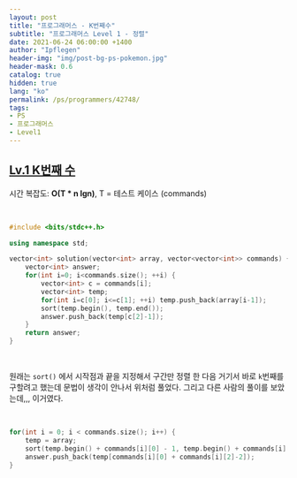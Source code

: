 ```yaml
---
layout: post
title: "프로그래머스 - K번째수"
subtitle: "프로그래머스 Level 1 - 정렬"
date: 2021-06-24 06:00:00 +1400
author: "Ipflegen"
header-img: "img/post-bg-ps-pokemon.jpg"
header-mask: 0.6
catalog: true
hidden: true
lang: "ko"
permalink: /ps/programmers/42748/
tags:
- PS
- 프로그래머스
- Level1
---
```


## [Lv.1 K번째 수](https://programmers.co.kr/learn/courses/30/lessons/42748)

시간 복잡도: **O(T * n lgn)**, T = 테스트 케이스 (commands)

<br> 

```cpp
#include <bits/stdc++.h>

using namespace std;

vector<int> solution(vector<int> array, vector<vector<int>> commands) {
    vector<int> answer;
    for(int i=0; i<commands.size(); ++i) {
        vector<int> c = commands[i];
        vector<int> temp;
        for(int i=c[0]; i<=c[1]; ++i) temp.push_back(array[i-1]);
        sort(temp.begin(), temp.end());
        answer.push_back(temp[c[2]-1]);
    }
    return answer;
}
```

<br>

원래는 `sort()` 에서 시작점과 끝을 지정해서 구간만 정렬 한 다음 거기서 바로 `k`번째를 구할려고 했는데 문법이 생각이 안나서 위처럼 풀었다. 그리고 다른 사람의 풀이를 보았는데,,, 이거였다.

<br>

```cpp
for(int i = 0; i < commands.size(); i++) {
    temp = array;
    sort(temp.begin() + commands[i][0] - 1, temp.begin() + commands[i][1]);
    answer.push_back(temp[commands[i][0] + commands[i][2]-2]);
}
```